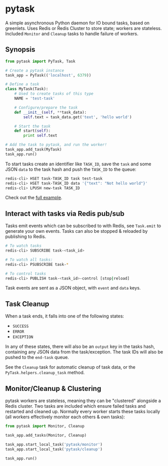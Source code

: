 # pytask

A simple asynchronous Python daemon for IO bound tasks, based on greenlets. Uses Redis or
Redis Cluster to store state; workers are stateless. Included `Monitor` and `Cleanup`
tasks to handle failure of workers.


## Synopsis

```py
from pytask import PyTask, Task

# Create a pytask instance
task_app = PyTask(('localhost', 6379))

# Define a task
class MyTask(Task):
    # Used to create tasks of this type
    NAME = 'test-task'

    # Configure/prepare the task
    def __init__(self, **task_data):
        self.text = task_data.get('text', 'hello world')

    # Start the task
    def start(self):
        print self.text

# Add the task to pytask, and run the worker!
task_app.add_task(MyTask)
task_app.run()
```

To start tasks create an identifier like `TASK_ID`, save the `task` and some JSON `data` to the
task hash and push the `TASK_ID` to the queue:

```sh
redis-cli> HSET task-TASK_ID task test-task
redis-cli> HSET task-TASK_ID data '{"text": "Not hello world"}'
redis-cli> LPUSH new-task TASK_ID
```

Check out the [full example](./example/).


## Interact with tasks via Redis pub/sub

Tasks emit events which can be subscribed to with Redis, see `Task.emit` to generate your own
events. Tasks can also be stopped & reloaded by publishing to Redis.

```sh
# To watch tasks
redis-cli> SUBSCRIBE task-<task_id>

# To watch all tasks:
redis-cli> PSUBSCRIBE task-*

# To control tasks
redis-cli> PUBLISH task-<task_id>-control [stop|reload]
```

Task events are sent as a JSON object, with `event` and `data` keys.


## Task Cleanup

When a task ends, it falls into one of the following states:

+ `SUCCESS`
+ `ERROR`
+ `EXCEPTION`

In any of these states, there will also be an `output` key in the tasks hash, containing any
JSON data from the task/exception. The task IDs will also be pushed to the `end-task` queue.

See the `Cleanup` task for automatic cleanup of task data, or the `PyTask.helpers.cleanup_task`
method.


## Monitor/Cleanup & Clustering

pytask workers are stateless, meaning they can be "clustered" alongside a Redis cluster. Two
tasks are included which ensure failed tasks and restarted and cleaned up. Normally every worker
starts these tasks locally (all workers effectively monitor each others & own tasks):

```py
from pytask import Monitor, Cleanup

task_app.add_tasks(Monitor, Cleanup)

task_app.start_local_task('pytask/monitor')
task_app.start_local_task('pytask/cleanup')

task_app.run()
```

